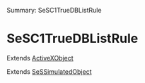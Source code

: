 Summary: SeSC1TrueDBListRule

# SeSC1TrueDBListRule

Extends [ActiveXObject](ActiveXObject.md)

Extends [SeSSimulatedObject](SeSSimulatedObject.md)


